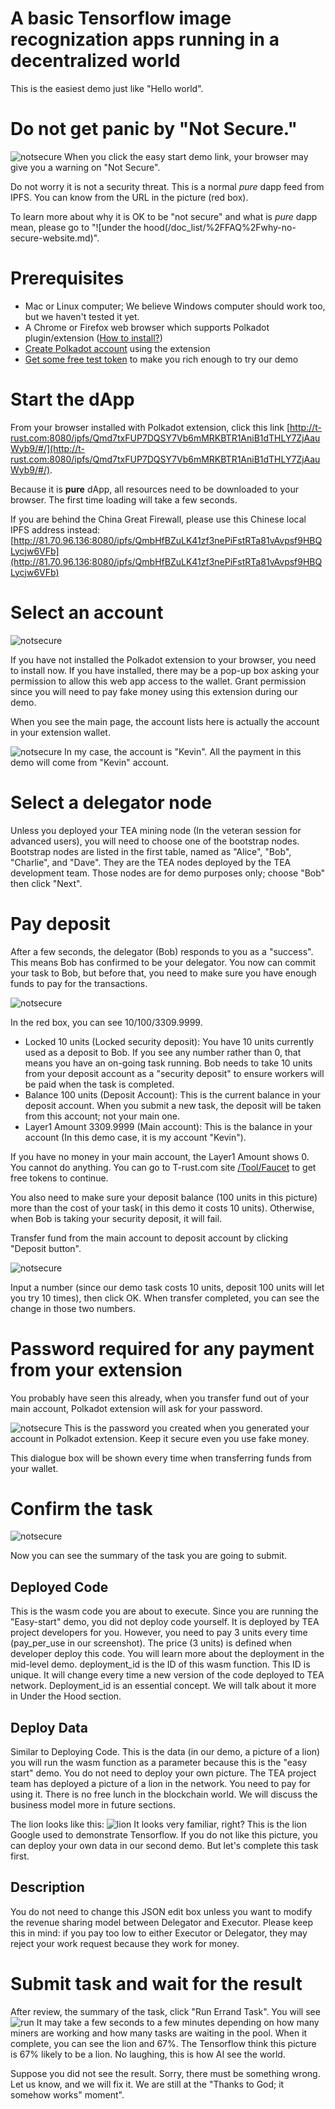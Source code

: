 
# A basic Tensorflow image recognization apps running in a decentralized world

This is the easiest demo just like "Hello world". 



# Do not get panic by "Not Secure."

![notsecure](https://github.com/tearust/tea-docs/blob/main/res/easystart1.png?raw=true)
When you click the easy start demo link, your browser may give you a warning on "Not Secure". 

Do not worry it is not a security threat. This is a normal *pure* dapp feed from IPFS. You can know from the URL in the picture (red box).

To learn more about why it is OK to be "not secure" and what is *pure* dapp mean, please go to "![under the hood(/doc_list/%2FFAQ%2Fwhy-no-secure-website.md)".

# Prerequisites
  - Mac or Linux computer; We believe Windows computer should work too, but we haven't tested it yet. 
  - A Chrome or Firefox web browser which supports Polkadot plugin/extension ([How to install?](../FAQ/how_to_install_polkadot_extension.md))
  - [Create Polkadot account](../FAQ/how_to_create_a_new_account.md) using the extension
  - [Get some free test token](../FAQ/how_to_get_free_test_token_to_start.md) to make you rich enough to try our demo

# Start the dApp

From your browser installed with Polkadot extension, click this link [http://t-rust.com:8080/ipfs/Qmd7txFUP7DQSY7Vb6mMRKBTR1AniB1dTHLY7ZjAauWyb9/#/](http://t-rust.com:8080/ipfs/Qmd7txFUP7DQSY7Vb6mMRKBTR1AniB1dTHLY7ZjAauWyb9/#/). 

Because it is **pure** dApp, all resources need to be downloaded to your browser. The first time loading will take a few seconds. 

If you are behind the China Great Firewall, please use this Chinese local IPFS address instead: [http://81.70.96.136:8080/ipfs/QmbHfBZuLK41zf3nePiFstRTa81vAvpsf9HBQLycjw6VFb](http://81.70.96.136:8080/ipfs/QmbHfBZuLK41zf3nePiFstRTa81vAvpsf9HBQLycjw6VFb)

# Select an account

![notsecure](https://github.com/tearust/tea-docs/blob/main/res/easystart2.png?raw=true)

If you have not installed the Polkadot extension to your browser, you need to install now. 
If you have installed, there may be a pop-up box asking your permission to allow this web app access to the wallet. Grant permission since you will need to pay fake money using this extension during our demo. 

When you see the main page, the account lists here is actually the account in your extension wallet.

![notsecure](https://github.com/tearust/tea-docs/blob/main/res/easystart3.png?raw=true)
In my case, the account is "Kevin". All the payment in this demo will come from "Kevin" account. 


# Select a delegator node
Unless you deployed your TEA mining node (In the veteran session for advanced users), you will need to choose one of the bootstrap nodes. Bootstrap nodes are listed in the first table, named as "Alice", "Bob", "Charlie", and "Dave". They are the TEA nodes deployed by the TEA development team. Those nodes are for demo purposes only; choose "Bob" then click "Next".

# Pay deposit
After a few seconds, the delegator (Bob) responds to you as a "success". This means Bob has confirmed to be your delegator. You now can commit your task to Bob,
but before that, you need to make sure you have enough funds to pay for the transactions.


![notsecure](https://github.com/tearust/tea-docs/blob/main/res/easystart4.png?raw=true)

In the red box, you can see 10/100/3309.9999. 
- Locked 10 units (Locked security deposit): You have 10 units currently used as a deposit to Bob. If you see any number rather than 0, that means you have an on-going task running. Bob needs to take 10 units from your deposit account as a "security deposit" to ensure workers will be paid when the task is completed. 
- Balance 100 units (Deposit Account): This is the current balance in your deposit account. When you submit a new task, the deposit will be taken from this account; not your main one.
- Layer1 Amount 3309.9999 (Main account): This is the balance in your account (In this demo case, it is my account "Kevin"). 

If you have no money in your main account, the Layer1 Amount shows 0. You cannot do anything. You can go to T-rust.com site [/Tool/Faucet](http://t-rust.com/tools/layer1_faucet) to get free tokens to continue. 

You also need to make sure your deposit balance (100 units in this picture) more than the cost of your task( in this demo it costs 10 units). Otherwise, when Bob is taking your security deposit, it will fail.

Transfer fund from the main account to deposit account by clicking "Deposit button". 

![notsecure](https://github.com/tearust/tea-docs/blob/main/res/easystart5.png?raw=true)

Input a number (since our demo task costs 10 units, deposit 100 units will let you try 10 times), then click OK.
When transfer completed, you can see the change in those two numbers.

# Password required for any payment from your extension
You probably have seen this already, when you transfer fund out of your main account, Polkadot extension will ask for your password.

![notsecure](https://github.com/tearust/tea-docs/blob/main/res/easystart6.png?raw=true)
This is the password you created when you generated your account in Polkadot extension. Keep it secure even you use fake money.

This dialogue box will be shown every time when transferring funds from your wallet. 

# Confirm the task

![notsecure](https://github.com/tearust/tea-docs/blob/main/res/easystart7.png?raw=true)

Now you can see the summary of the task you are going to submit.
## Deployed Code
This is the wasm code you are about to execute. 
Since you are running the "Easy-start" demo, you did not deploy code yourself. It is deployed by TEA project developers for you. However, you need to pay 3 units every time (pay_per_use in our screenshot). The price (3 units) is defined when developer deploy this code. You will learn more about the deployment in the mid-level demo. 
deployment_id is the ID of this wasm function. This ID is unique. It will change every time a new version of the code deployed to TEA network. Deployment_id is an essential concept. We will talk about it more in Under the Hood section. 

## Deploy Data
Similar to Deploying Code. This is the data (in our demo, a picture of a lion) you will run the wasm function as a parameter because this is the "easy start" demo. You do not need to deploy your own picture. The TEA project team has deployed a picture of a lion in the network. You need to pay for using it. There is no free lunch in the blockchain world. We will discuss the business model more in future sections.

The lion looks like this:
![lion](https://github.com/tearust/tea-docs/blob/main/res/lion.jpg?raw=true)
It looks very familiar, right? This is the lion Google used to demonstrate Tensorflow. If you do not like this picture, you can deploy your own data in our second demo. But let's complete this task first.

## Description
You do not need to change this JSON edit box unless you want to modify the revenue sharing model between Delegator and Executor. Please keep this in mind: if you pay too low to either Executor or Delegator, they may reject your work request because they work for money.

# Submit task and wait for the result
After review, the summary of the task, click "Run Errand Task". You will see
![run](https://github.com/tearust/tea-docs/blob/main/res/easystart8.png?raw=true)
It may take a few seconds to a few minutes depending on how many miners are working and how many tasks are waiting in the pool.
When it complete, you can see the lion and 67%. The Tensorflow think this picture is 67% likely to be a lion. No laughing, this is how AI see the world.

Suppose you did not see the result. Sorry, there must be something wrong. Let us know, and we will fix it. We are still at the "Thanks to God; it somehow works" moment".

